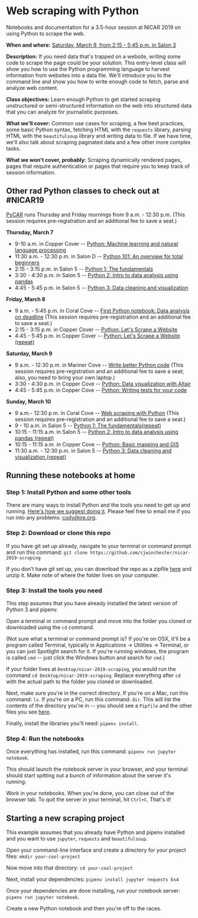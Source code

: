 # Web scraping with Python

Notebooks and documentation for a 3.5-hour session at NICAR 2019 on using Python to scrape the web.

**When and where:** [Saturday, March 9, from 2:15 - 5:45 p.m. in Salon 3](https://www.ire.org/events-and-training/event/3433/4395/)

**Description:** If you need data that's trapped on a website, writing some code to scrape the page could be your solution. This entry-level class will show you how to use the Python programming language to harvest information from websites into a data file. We'll introduce you to the command line and show you how to write enough code to fetch, parse and analyze web content.

**Class objectives:** Learn enough Python to get started scraping unstructured or semi-structured information on the web into structured data that you can analyze for journalistic purposes.

**What we'll cover:** Common use cases for scraping, a few best practices, some basic Python syntax, fetching HTML with the `requests` library, parsing HTML with the `beautifulsoup` library and writing data to file. If we have time, we'll also talk about scraping paginated data and a few other more complex tasks.

**What we won't cover, probably:** Scraping dynamically rendered pages, pages that require authentication or pages that require you to keep track of session information.

## Other rad Python classes to check out at #NICAR19

[PyCAR](https://www.ire.org/events-and-training/event/3433/4086/) runs Thursday and Friday mornings from 9 a.m. - 12:30 p.m. (This session requires pre-registration and an additional fee to save a seat.)

**Thursday, March 7**
- 9-10 a.m. in Copper Cover -- [Python: Machine learning and natural language processing](https://www.ire.org/events-and-training/event/3433/4221/)
- 11:30 a.m. - 12:30 p.m. in Salon D -- [Python 101: An overview for total beginners](https://www.ire.org/events-and-training/event/3433/4192/)
- 2:15 - 3:15 p.m. in Salon 5 -- [Python 1: The fundamentals](https://www.ire.org/events-and-training/event/3433/4239/)
- 3:30 - 4:30 p.m. in Salon 5 -- [Python 2: Intro to data analysis using pandas](https://www.ire.org/events-and-training/event/3433/4240/)
- 4:45 - 5:45 p.m. in Salon 5 -- [Python 3: Data cleaning and visualization](https://www.ire.org/events-and-training/event/3433/4241/)

**Friday, March 8**
- 9 a.m. - 5:45 p.m. in Coral Cove -- [First Python notebook: Data analysis on deadline](https://www.ire.org/events-and-training/event/3433/4094/) (This session requires pre-registration and an additional fee to save a seat.)
- 2:15 - 3:15 p.m. in Copper Cover -- [Python: Let's Scrape a Website](https://www.ire.org/events-and-training/event/3433/4246/)
- 4:45 - 5:45 p.m. in Copper Cover -- [Python: Let's Scrape a Website (repeat)](https://www.ire.org/events-and-training/event/3433/4287/)

**Saturday, March 9**
- 9 a.m. - 12:30 p.m. in Mariner Cove -- [Write better Python code](https://www.ire.org/events-and-training/event/3433/4087/) (This session requires pre-registration and an additional fee to save a seat; also, you need to bring your own laptop.)
- 3:30 - 4:30 p.m. in Copper Cove -- [Python: Data visualization with Altair](https://www.ire.org/events-and-training/event/3433/4204/)
- 4:45 - 5:45 p.m. in Copper Cove -- [Python: Writing tests for your code](https://www.ire.org/events-and-training/event/3433/4234/)

**Sunday, March 10**
- 9 a.m.- 12:30 p.m. in Coral Cove -- [Web scraping with Python](https://www.ire.org/events-and-training/event/3433/4093/) (This session requires pre-registration and an additional fee to save a seat.)
- 9 - 10 a.m. in Salon 5 -- [Python 1: The fundamentals(repeat)](https://www.ire.org/events-and-training/event/3433/4284/)
- 10:15 - 11:15 a.m. in Salon 5 -- [Python 2: Intro to data analysis using pandas (repeat)](https://www.ire.org/events-and-training/event/3433/4285/)
- 10:15 - 11:15 a.m. in Copper Cove -- [Python: Basic mapping and GIS](https://www.ire.org/events-and-training/event/3433/4248/)
- 11:30 a.m. - 12:30 p.m. in Salon 5 -- [Python 3: Data cleaning and visualization (repeat)](https://www.ire.org/events-and-training/event/3433/4286/)

## Running these notebooks at home

### Step 1: Install Python and some other tools

There are many ways to install Python and the tools you need to get up and running. [Here's how we suggest doing it](https://docs.google.com/document/d/1cYmpfZEZ8r-09Q6Go917cKVcQk_d0P61gm0q8DAdIdg/edit?usp=sharing). Please feel free to email me if you run into any problems: [cody@ire.org](mailto:cody@ire.org).

### Step 2: Download or clone this repo

If you have git set up already, navigate to your terminal or command prompt and run this command: `git clone https://github.com/cjwinchester/nicar-2019-scraping`

If you don't have git set up, you can download the repo as a zipfile [here](https://github.com/cjwinchester/nicar-2019-scraping/archive/master.zip) and unzip it. Make note of where the folder lives on your computer.

### Step 3: Install the tools you need

This step assumes that you have already installed the latest version of Python 3 and pipenv.

Open a terminal or command prompt and move into the folder you cloned or downloaded using the `cd` command.

(Not sure what a terminal or command prompt is? If you're on OSX, it'll be a program called Terminal, typically in Applications → Utilities → Terminal, or you can just Spotlight search for it. If you're running windows, the program is called `cmd` -- just click the Windows button and search for `cmd`.)

If your folder lives at `Desktop/nicar-2019-scraping`, you would run the command `cd Desktop/nicar-2019-scraping`. Replace everything after `cd ` with the actual path to the folder you cloned or downloaded.

Next, make sure you're in the correct directory. If you're on a Mac, run this command: `ls`. If you're on a PC, run this command: `dir`. This will list the contents of the directory you're in -- you should see a `Pipfile` and the other files you see [here](https://github.com/cjwinchester/nicar-2019-scraping).

Finally, install the libraries you'll need: `pipenv install`.

### Step 4: Run the notebooks

Once everything has installed, run this command: `pipenv run jupyter notebook`.

This should launch the notebook server in your browser, and your terminal should start spitting out a bunch of information about the server it's running.

Work in your notebooks. When you're done, you can close out of the browser tab. To quit the server in your terminal, hit `Ctrl+C`. That's it!

## Starting a new scraping project

This example assumes that you already have Python and pipenv installed and you want to use `jupyter`, `requests` and `beautifulsoup`.

Open your command-line interface and create a directory for your project files: `mkdir your-cool-project`

Now move into that directory: `cd your-cool-project`

Next, install your dependencies: `pipenv install jupyter requests bs4`

Once your dependencies are done installing, run your notebook server: `pipenv run jupyter notebook`.

Create a new Python notebook and then you're off to the races.